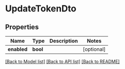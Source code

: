 # UpdateTokenDto

## Properties
| Name        | Type     | Description | Notes      |
| ----------- | -------- | ----------- | ---------- |
| **enabled** | **bool** |             | [optional] |

[[Back to Model list]](../README.md#documentation-for-models) [[Back to API list]](../README.md#documentation-for-api-endpoints) [[Back to README]](../README.md)

